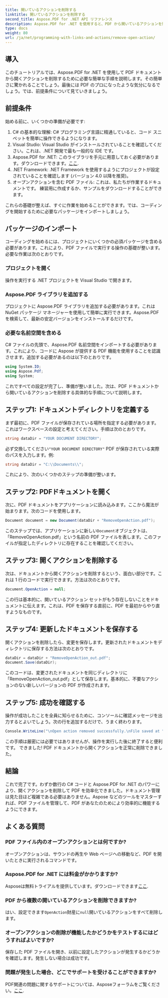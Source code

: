 ```yaml
---
title: 開いているアクションを削除する
linktitle: 開いているアクションを削除する
second_title: Aspose.PDF for .NET API リファレンス
description: Aspose.PDF for .NET を使用すると、PDF から開いているアクションを簡単に削除できます。効果的な PDF 管理のためのステップバイステップのガイドを含む簡単なチュートリアルです。
type: docs
weight: 80
url: /ja/net/programming-with-links-and-actions/remove-open-action/
---
```

## 導入

このチュートリアルでは、Aspose.PDF for .NET を使用して PDF ドキュメントから開くアクションを削除するために必要な簡単な手順を説明します。その簡単さに驚かれることでしょう。最後には PDF のプロになったような気分になるでしょう。では、前提条件について見ていきましょう。

## 前提条件

始める前に、いくつかの準備が必要です:

1. C# の基本的な理解: C# プログラミング言語に精通していると、コード スニペットを簡単に操作できるようになります。
2. Visual Studio: Visual Studio がインストールされていることを確認してください。これは、.NET 開発で最も一般的な IDE です。
3.  Aspose.PDF for .NET: このライブラリを手元に用意しておく必要があります。ダウンロードできます。[ここ](https://releases.aspose.com/pdf/net/). 
4. .NET Framework: .NET Framework を使用するようにプロジェクトが設定されていることを確認します (バージョン 4.0 以降を推奨)。
5. オープンアクションを含む PDF ファイル: これは、私たちが作業するドキュメントです。 練習用に作成するか、サンプルをダウンロードすることができます。

これらの基礎が整えば、すぐに作業を始めることができます。では、コーディングを開始するために必要なパッケージをインポートしましょう。

## パッケージのインポート

コーディングを始めるには、プロジェクトにいくつかの必須パッケージを含める必要があります。これにより、PDF ファイルで実行する操作の基礎が整います。必要な作業は次のとおりです。

### プロジェクトを開く

操作を実行する .NET プロジェクトを Visual Studio で開きます。

### Aspose.PDF ライブラリを追加する

プロジェクトに Aspose.PDF ライブラリを追加する必要があります。これは NuGet パッケージ マネージャーを使用して簡単に実行できます。Aspose.PDF を検索して、最新の安定バージョンをインストールするだけです。

### 必要な名前空間を含める

C# ファイルの先頭で、Aspose.PDF 名前空間をインポートする必要があります。これにより、コードに Aspose が提供する PDF 機能を使用することを認識させます。追加する必要があるのは以下のとおりです。

```csharp
using System.IO;
using Aspose.Pdf;
using System;
```

これですべての設定が完了し、準備が整いました。次は、PDF ドキュメントから開いているアクションを削除する具体的な手順について説明します。

## ステップ1: ドキュメントディレクトリを定義する

まず最初に、PDF ファイルが保存されている場所を指定する必要があります。これはワークスペースの設定と考えてください。手順は次のとおりです。

```csharp
string dataDir = "YOUR DOCUMENT DIRECTORY";
```

必ず交換してください`"YOUR DOCUMENT DIRECTORY"` PDF が保存されている実際のパスを入力します。例:

```csharp
string dataDir = "C:\\Documents\\";
```

これにより、次のいくつかのステップの準備が整います。 

## ステップ2: PDFドキュメントを開く

次に、PDF ドキュメントをアプリケーションに読み込みます。ここから魔法が始まります。次のコードを使用します。

```csharp
Document document = new Document(dataDir + "RemoveOpenAction.pdf");
```

このステップでは、アプリケーションに新しい`Document`オブジェクトは、「RemoveOpenAction.pdf」という名前の PDF ファイルを表します。このファイルが指定したディレクトリに存在することを確認してください。

## ステップ3: 開くアクションを削除する

次は、ドキュメントから開くアクションを削除するという、面白い部分です。これは 1 行のコードで実行できます。方法は次のとおりです。

```csharp
document.OpenAction = null;
```

この行は基本的に、開いているアクション セットがもう存在しないことをドキュメントに伝えます。これは、PDF を保存する直前に、PDF を最初からやり直すようなものです。

## ステップ4: 更新したドキュメントを保存する

開くアクションを削除したら、変更を保存します。更新されたドキュメントをディレクトリに保存する方法は次のとおりです。

```csharp
dataDir = dataDir + "RemoveOpenAction_out.pdf";
document.Save(dataDir);
```

このコードは、変更されたドキュメントを同じディレクトリに「RemoveOpenAction_out.pdf」として保存します。基本的に、不要なアクションのない新しいバージョンの PDF が作成されます。

## ステップ5: 成功を確認する

操作が成功したことを全員に知らせるために、コンソールに確認メッセージを出力するとよいでしょう。次の行を追加するだけで、うまく終わります。

```csharp
Console.WriteLine("\nOpen action removed successfully.\nFile saved at " + dataDir);
```

この手順は厳密には必要ではありませんが、操作を実行した後に終了すると便利です。 できました! PDF ドキュメントから開くアクションを正常に削除できました。

## 結論

これで完了です。わずか数行の C# コードと Aspose.PDF for .NET のパワーにより、開くアクションを削除して PDF を効率化できました。ドキュメント管理は見た目ほど複雑である必要はありません。Aspose などのツールをマスターすれば、PDF ファイルを管理して、PDF があなたのためにより効率的に機能するようにできます。

## よくある質問

### PDF ファイル内のオープンアクションとは何ですか?
オープンアクションは、サウンドの再生や Web ページへの移動など、PDF を開いたときに実行されるコマンドです。

### Aspose.PDF for .NET には料金がかかりますか?
 Asposeは無料トライアルを提供しています。ダウンロードできます[ここ](https://releases.aspose.com/).

### PDF から複数の開いているアクションを削除できますか?
はい、設定できます`OpenAction`財産に`null`開いているアクションをすべて削除します。

### オープンアクションの削除が機能したかどうかをテストするにはどうすればよいですか?
保存した PDF ファイルを開き、以前に設定したアクションが発生するかどうかを確認します。発生しない場合は成功です。

### 問題が発生した場合、どこでサポートを受けることができますか?
 PDF関連の問題に関するサポートについては、Asposeフォーラムをご覧ください。[ここ](https://forum.aspose.com/c/pdf/10).